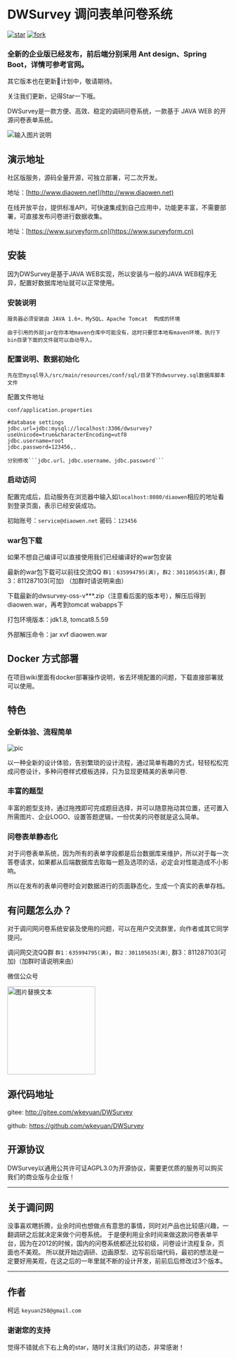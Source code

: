 # DWSurvey 调问表单问卷系统

[![star](https://gitee.com/wkeyuan/DWSurvey/badge/star.svg?theme=dark)](https://gitee.com/wkeyuan/DWSurvey/stargazers)
[![fork](https://gitee.com/wkeyuan/DWSurvey/badge/fork.svg?theme=dark)](https://gitee.com/wkeyuan/DWSurvey/members)

### 全新的企业版已经发布，前后端分别采用 Ant design、Spring Boot，详情可参考官网。

其它版本也在更新计划中，敬请期待。

关注我们更新，记得Star一下哦。 

DWSurvey是一款方便、高效、稳定的调研问卷系统，一款基于 JAVA WEB 的开源问卷表单系统。

![输入图片说明](https://images.gitee.com/uploads/images/2021/0416/132431_5d99a296_1401416.gif "dwsurvey-2.gif")

## 演示地址

社区版服务，源码全量开源，可独立部署，可二次开发。

 地址：[http://www.diaowen.net](http://www.diaowen.net)

在线开放平台，提供标准API，可快速集成到自己应用中，功能更丰富，不需要部署，可直接发布问卷进行数据收集。

 地址：[https://www.surveyform.cn](https://www.surveyform.cn)


## 安装

因为DWSurvey是基于JAVA WEB实现，所以安装与一般的JAVA WEB程序无异，配置好数据库地址就可以正常使用。

### 安装说明

	服务器必须安装由 JAVA 1.6+、MySQL、Apache Tomcat  构成的环境

	由于引用的外部jar在你本地maven仓库中可能没有，这时只要您本地有maven环境，执行下bin目录下面的文件就可以自动导入。

### 配置说明、数据初始化

    先在您mysql导入/src/main/resources/conf/sql/目录下的dwsurvey.sql数据库脚本文件

配置文件地址

    conf/application.properties

	#database settings
	jdbc.url=jdbc:mysql://localhost:3306/dwsurvey?useUnicode=true&characterEncoding=utf8
	jdbc.username=root
	jdbc.password=123456,.

    分别修改```jdbc.url、jdbc.username、jdbc.password```

### 启动访问

配置完成后，启动服务在浏览器中输入如```localhost:8080/diaowen```相应的地址看到登录页面，表示已经安装成功。

初始账号：```service@diaowen.net``` 密码：```123456```

### war包下载

如果不想自己编译可以直接使用我们已经编译好的war包安装

最新的war包下载可以前往交流QQ ```群1：635994795(满)```，```群2：301105635(满)```, 群3：811287103(可加) （加群时请说明来由）

下载最新的dwsurvey-oss-v***.zip（注意看后面的版本号），解压后得到diaowen.war，再考到tomcat wabapps下

打包环境版本：jdk1.8, tomcat8.5.59

外部解压命令：jar xvf diaowen.war

## Docker 方式部署 

在项目wiki里面有docker部署操作说明，省去环境配置的问题，下载直接部署就可以使用。 

## 特色

### 全新体验、流程简单

![pic](http://diaowenwebfile.oss-cn-shenzhen.aliyuncs.com/images/gif/newUi.png)

以一种全新的设计体验，告别繁琐的设计流程，通过简单有趣的方式，轻轻松松完成问卷设计，多种问卷样式模板选择，只为显现更精美的表单问卷.

### 丰富的题型 

丰富的题型支持，通过拖拽即可完成题目选择，并可以随意拖动其位置，还可置入所需图片、企业LOGO、设置答题逻辑，一份优美的问卷就是这么简单。

### 问卷表单静态化

对于问卷表单系统，因为所有的表单字段都是后台数据库来维护，所以对于每一次答卷请求，如果都从后端数据库去取每一题及选项的话，必定会对性能造成不小影响。

所以在发布的表单问卷时会对数据进行的页面静态化，生成一个真实的表单存档。

## 有问题怎么办？

对于调问网问卷系统安装及使用的问题，可以在用户交流群里，向作者或其它同学提问。

调问网交流QQ群 ```群1：635994795(满)```，```群2：301105635(满)```, 群3：811287103(可加)（加群时请说明来由）

微信公众号

<img src="http://www.diaowen.net/images/dw_ewm.png" alt="图片替换文本" width="200" height="200" align="top" />

## 源代码地址

gitee: http://gitee.com/wkeyuan/DWSurvey

github: https://github.com/wkeyuan/DWSurvey

## 开源协议

DWSurvey以通用公共许可证AGPL3.0为开源协议，需要更优质的服务可以购买我们的商业版与企业版！

- - -

## 关于调问网

没事喜欢瞎折腾，业余时间也想做点有意思的事情，同时对产品也比较感兴趣，一翻调研之后就决定来做个问卷系统。
于是便利用业余时间来做这款问卷表单平台，因为在2012的时候，国内的问卷系统都还比较初级，问卷设计流程复杂，页面也不美观。
所以就开始边调研、边画原型、边写前后端代码，最初的想法是一定要好用美观，在这之后的一年里就不断的设计开发，前前后后修改过3个版本。

- - -

## 作者

 柯远 ```keyuan258@gmail.com```

### 谢谢您的支持

 觉得不错就点下右上角的star，随时关注我们的动态，非常感谢！
